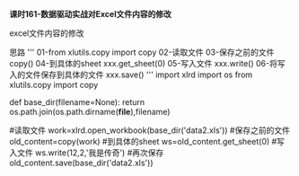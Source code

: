 **课时161-数据驱动实战对Excel文件内容的修改**

excel文件内容的修改


思路
'''
01-from xlutils.copy import copy
02-读取文件 
03-保存之前的文件 copy()
04-到具体的sheet xxx.get_sheet(0)
05-写入文件 xxx.write()
06-将写入的文件保存到具体的文件 xxx.save()
'''
import xlrd
import os
from xlutils.copy import copy

def base_dir(filename=None):
	return os.path.join(os.path.dirname(__file__),filename)

#读取文件
work=xlrd.open_workbook(base_dir('data2.xls'))
#保存之前的文件
old_content=copy(work)
#到具体的sheet
ws=old_content.get_sheet(0)
#写入文件
ws.write(12,2,'我是传奇')
#再次保存
old_content.save(base_dir('data2.xls'))